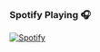
### Spotify Playing 🎧

[![Spotify](https://novatorem-jkjaybj57-johnpapakostas.vercel.app/api/spotify)](https://open.spotify.com/user/fbgfwizb8f1gnohw28ppde14m)
